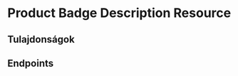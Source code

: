 # Product Badge Description Resource

## Tulajdonságok

<ResourceProperties :resource="'product_badge_description'" :lang="'hu'"/>

## Endpoints

[//]: <> (GET ENDPOINT)
<ResourceEndpoint :resource="'product_badge_description'" :endpoint="'get'" :lang="'hu'">

<template v-slot:responseJSON>

<<< @/docs/fixtures/api/product_badge_description/response/json/get_id.json

</template>

<template v-slot:responseXML>

<<< @/docs/fixtures/api/product_badge_description/response/xml/get_id.xml

</template>

</ResourceEndpoint>

[//]: <> (GETCOLLECTION ENDPOINT)
<ResourceEndpoint :resource="'product_badge_description'" :endpoint="'getCollection'" :lang="'hu'">

<template v-slot:responseJSON>

<<< @/docs/fixtures/api/product_badge_description/response/json/get_page.json

</template>

<template v-slot:responseXML>

<<< @/docs/fixtures/api/product_badge_description/response/xml/get_page.xml

</template>

</ResourceEndpoint>

[//]: <> (POST ENDPOINT)
<ResourceEndpoint :resource="'product_badge_description'" :endpoint="'post'" :lang="'hu'">

<template v-slot:request>

<<< @/docs/fixtures/api/product_badge_description/request/post.json

</template>

<template v-slot:responseJSON>

<<< @/docs/fixtures/api/product_badge_description/response/json/get_id.json

</template>

<template v-slot:responseXML>

<<< @/docs/fixtures/api/product_badge_description/response/xml/get_id.xml

</template>

</ResourceEndpoint>

[//]: <> (PUT ENDPOINT)
<ResourceEndpoint :resource="'product_badge_description'" :endpoint="'put'" :lang="'hu'">

<template v-slot:request>

<<< @/docs/fixtures/api/product_badge_description/request/post.json

</template>

<template v-slot:responseJSON>

<<< @/docs/fixtures/api/product_badge_description/response/json/get_id.json

</template>

<template v-slot:responseXML>

<<< @/docs/fixtures/api/product_badge_description/response/xml/get_id.xml

</template>

</ResourceEndpoint>

[//]: <> (DELETE ENDPOINT)
<ResourceEndpoint :resource="'product_badge_description'" :endpoint="'delete'" :lang="'hu'"/>


